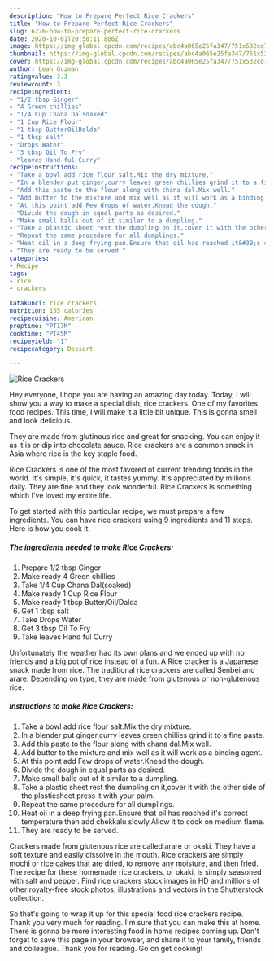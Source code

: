 ```yaml
---
description: "How to Prepare Perfect Rice Crackers"
title: "How to Prepare Perfect Rice Crackers"
slug: 6226-how-to-prepare-perfect-rice-crackers
date: 2020-10-01T20:58:11.806Z
image: https://img-global.cpcdn.com/recipes/abc4a065e25fa347/751x532cq70/rice-crackers-recipe-main-photo.jpg
thumbnail: https://img-global.cpcdn.com/recipes/abc4a065e25fa347/751x532cq70/rice-crackers-recipe-main-photo.jpg
cover: https://img-global.cpcdn.com/recipes/abc4a065e25fa347/751x532cq70/rice-crackers-recipe-main-photo.jpg
author: Leah Guzman
ratingvalue: 3.3
reviewcount: 3
recipeingredient:
- "1/2 tbsp Ginger"
- "4 Green chillies"
- "1/4 Cup Chana Dalsoaked"
- "1 Cup Rice Flour"
- "1 tbsp ButterOilDalda"
- "1 tbsp salt"
- "Drops Water"
- "3 tbsp Oil To Fry"
- "leaves Hand ful Curry"
recipeinstructions:
- "Take a bowl add rice flour salt.Mix the dry mixture."
- "In a blender put ginger,curry leaves green chillies grind it to a fine paste."
- "Add this paste to the flour along with chana dal.Mix well."
- "Add butter to the mixture and mix well as it will work as a binding agent."
- "At this point add Few drops of water.Knead the dough."
- "Divide the dough in equal parts as desired."
- "Make small balls out of it similar to a dumpling."
- "Take a plastic sheet rest the dumpling on it,cover it with the other side of the plasticsheet press it with your palm."
- "Repeat the same procedure for all dumplings."
- "Heat oil in a deep frying pan.Ensure that oil has reached it&#39;s correct temperature then add chekkalu slowly.Allow it to cook on medium flame."
- "They are ready to be served."
categories:
- Recipe
tags:
- rice
- crackers

katakunci: rice crackers 
nutrition: 155 calories
recipecuisine: American
preptime: "PT17M"
cooktime: "PT45M"
recipeyield: "1"
recipecategory: Dessert

---
```



![Rice Crackers](https://img-global.cpcdn.com/recipes/abc4a065e25fa347/751x532cq70/rice-crackers-recipe-main-photo.jpg)

Hey everyone, I hope you are having an amazing day today. Today, I will show you a way to make a special dish, rice crackers. One of my favorites food recipes. This time, I will make it a little bit unique. This is gonna smell and look delicious.

They are made from glutinous rice and great for snacking. You can enjoy it as it is or dip into chocolate sauce. Rice crackers are a common snack in Asia where rice is the key staple food.

Rice Crackers is one of the most favored of current trending foods in the world. It's simple, it's quick, it tastes yummy. It's appreciated by millions daily. They are fine and they look wonderful. Rice Crackers is something which I've loved my entire life.


To get started with this particular recipe, we must prepare a few ingredients. You can have rice crackers using 9 ingredients and 11 steps. Here is how you cook it.

<!--inarticleads1-->

##### The ingredients needed to make Rice Crackers:

1. Prepare 1/2 tbsp Ginger
1. Make ready 4 Green chillies
1. Take 1/4 Cup Chana Dal(soaked)
1. Make ready 1 Cup Rice Flour
1. Make ready 1 tbsp Butter/Oil/Dalda
1. Get 1 tbsp salt
1. Take Drops Water
1. Get 3 tbsp Oil To Fry
1. Take leaves Hand ful Curry


Unfortunately the weather had its own plans and we ended up with no friends and a big pot of rice instead of a fun. A Rice cracker is a Japanese snack made from rice. The traditional rice crackers are called Senbei and arare. Depending on type, they are made from glutenous or non-glutenous rice. 

<!--inarticleads2-->

##### Instructions to make Rice Crackers:

1. Take a bowl add rice flour salt.Mix the dry mixture.
1. In a blender put ginger,curry leaves green chillies grind it to a fine paste.
1. Add this paste to the flour along with chana dal.Mix well.
1. Add butter to the mixture and mix well as it will work as a binding agent.
1. At this point add Few drops of water.Knead the dough.
1. Divide the dough in equal parts as desired.
1. Make small balls out of it similar to a dumpling.
1. Take a plastic sheet rest the dumpling on it,cover it with the other side of the plasticsheet press it with your palm.
1. Repeat the same procedure for all dumplings.
1. Heat oil in a deep frying pan.Ensure that oil has reached it&#39;s correct temperature then add chekkalu slowly.Allow it to cook on medium flame.
1. They are ready to be served.


Crackers made from glutenous rice are called arare or okaki. They have a soft texture and easily dissolve in the mouth. Rice crackers are simply mochi or rice cakes that are dried, to remove any moisture, and then fried. The recipe for these homemade rice crackers, or okaki, is simply seasoned with salt and pepper. Find rice crackers stock images in HD and millions of other royalty-free stock photos, illustrations and vectors in the Shutterstock collection. 

So that's going to wrap it up for this special food rice crackers recipe. Thank you very much for reading. I'm sure that you can make this at home. There is gonna be more interesting food in home recipes coming up. Don't forget to save this page in your browser, and share it to your family, friends and colleague. Thank you for reading. Go on get cooking!
